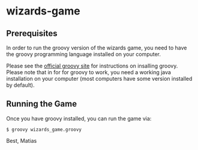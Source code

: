 # wizards-game

## Prerequisites
In order to run the groovy version of the wizards game, you need to have the groovy programming language installed on your computer. 

Please see the [official groovy site](http://groovy.codehaus.org/Installing+Groovy) for instructions on insalling groovy. Please note that in for for groovy to work, you need a working java installation on your computer (most computers have some version installed by default). 

## Running the Game
Once you have groovy installed, you can run the game via: 

     
    $ groovy wizards_game.groovy
    


Best, 
Matias
